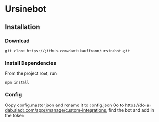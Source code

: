 # Ursinebot

## Installation

### Download
```
git clone https://github.com/daviskauffmann/ursinebot.git
```
### Install Dependencies
From the project root, run
```
npm install
```

### Config
Copy config.master.json and rename it to config.json
Go to https://do-a-dab.slack.com/apps/manage/custom-integrations, find the bot and add in the token
